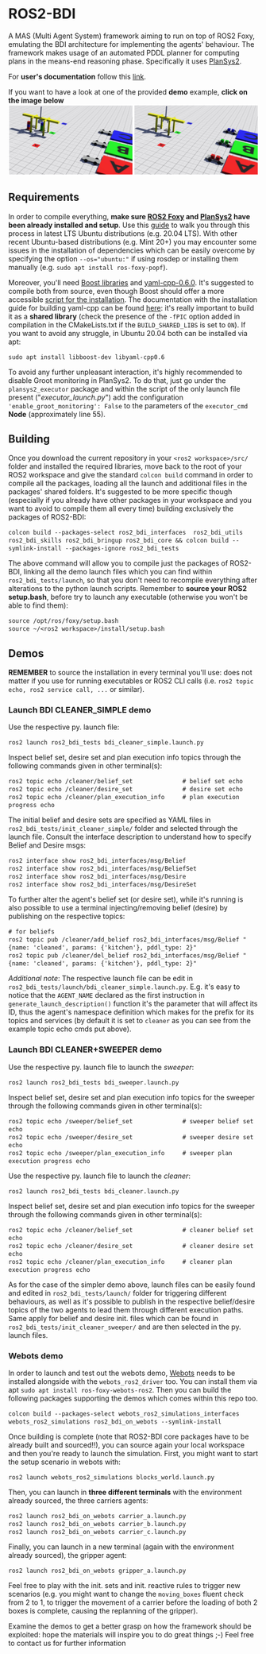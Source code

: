 # ROS2-BDI
A MAS (Multi Agent System) framework aiming to run on top of ROS2 Foxy, emulating the BDI architecture for implementing the agents' behaviour. The framework makes usage of an automated PDDL planner for computing plans in the means-end reasoning phase. Specifically it uses [PlanSys2](https://intelligentroboticslab.gsyc.urjc.es/ros2_planning_system.github.io/design/index.html).

For **user's documentation** follow this [link](https://devis12.github.io/ROS2-BDI.github.io/).

If you want to have a look at one of the provided **demo** example, **click on the image below**
[![PAAMS22_ROS2xBDI_DEMO](https://raw.githubusercontent.com/devis12/ROS2-BDI.github.io/main/img/PAAMS_ROS2xBDI_sim.jpg)](https://www.youtube.com/watch?v=zB2HvCR5H9E)

## Requirements 
In order to compile everything, **make sure [ROS2 Foxy](https://docs.ros.org/en/foxy/index.html#) and [PlanSys2](https://intelligentroboticslab.gsyc.urjc.es/ros2_planning_system.github.io/) have been already installed and setup**. Use this [guide](https://github.com/devis12/ROS2-BDI/blob/main/ros2_psys2_setup.pdf) to walk you through this process in latest LTS Ubuntu distributions (e.g. 20.04 LTS). With other recent Ubuntu-based distributions (e.g. Mint 20+) you may encounter some issues in the installation of dependencies which can be easily overcome by specifying the option `--os="ubuntu:"` if using rosdep or installing them manually (e.g. `sudo apt install ros-foxy-popf`). 

Moreover, you'll need [Boost libraries](https://www.boost.org/) and [yaml-cpp-0.6.0](https://github.com/jbeder/yaml-cpp/releases/tag/yaml-cpp-0.6.0). It's suggested to compile both from source, even though Boost should offer a more accessible [script for the installation](https://www.boost.org/doc/libs/1_77_0/tools/build/doc/html/index.html#bbv2.installation). The documentation with the installation guide for building yaml-cpp can be found [here](https://yaml-cpp.docsforge.com/#how-to-build): it's really important to build it as a **shared library** (check the presence of the `-fPIC` option added in compilation in the CMakeLists.txt if the `BUILD_SHARED_LIBS` is set to `ON`). If you want to avoid any struggle, in Ubuntu 20.04 both can be installed via apt:
```
sudo apt install libboost-dev libyaml-cpp0.6
```

To avoid any further unpleasant interaction, it's highly recommended to disable Groot monitoring in PlanSys2. To do that, just go under the `plansys2_executor` package and within the script of the only launch file present ("*executor_launch.py*") add the configuration `'enable_groot_monitoring': False`  to the parameters of the `executor_cmd` **Node** (approximately line 55).

## Building

Once you download the current repository in your `<ros2 workspace>/src/` folder and installed the required libraries, move back to the root of your ROS2 workspace and give the standard `colcon build` command in order to compile all the packages, loading all the launch and additional files in the packages' shared folders. It's suggested to be more specific though (especially if you already have other packages in your workspace and you want to avoid to compile them all every time) building exclusively the packages of ROS2-BDI:
```
colcon build --packages-select ros2_bdi_interfaces  ros2_bdi_utils  ros2_bdi_skills ros2_bdi_bringup ros2_bdi_core && colcon build --symlink-install --packages-ignore ros2_bdi_tests
```
The above command will allow you to compile just the packages of ROS2-BDI, linking all the demo launch files which you can find within `ros2_bdi_tests/launch`, so that you don't need to recompile everything after alterations to the python launch scripts.
Remember to **source your ROS2 setup.bash**, before try to launch any executable (otherwise you won't be able to find them):
```
source /opt/ros/foxy/setup.bash
source ~/<ros2 workspace>/install/setup.bash
```

## Demos
**REMEMBER** to source the installation in every terminal you'll use: does not matter if you use for running executables or ROS2 CLI calls (i.e. `ros2 topic echo, ros2 service call, ...` or similar).

### Launch BDI CLEANER_SIMPLE demo
Use the respective py. launch file:
```
ros2 launch ros2_bdi_tests bdi_cleaner_simple.launch.py
```
Inspect belief set, desire set and plan execution info topics through the following commands given in other terminal(s):
```
ros2 topic echo /cleaner/belief_set              # belief set echo
ros2 topic echo /cleaner/desire_set              # desire set echo
ros2 topic echo /cleaner/plan_execution_info     # plan execution progress echo
```

The initial belief and desire sets are specified as YAML files in `ros2_bdi_tests/init_cleaner_simple/` folder and selected through the launch file. Consult the interface description to understand how to specify Belief and Desire msgs:
```
ros2 interface show ros2_bdi_interfaces/msg/Belief
ros2 interface show ros2_bdi_interfaces/msg/BeliefSet
ros2 interface show ros2_bdi_interfaces/msg/Desire
ros2 interface show ros2_bdi_interfaces/msg/DesireSet

```

To further alter the agent's belief set (or desire set), while it's running is also possible to use a terminal injecting/removing belief (desire) by publishing on the respective topics:

```
# for beliefs
ros2 topic pub /cleaner/add_belief ros2_bdi_interfaces/msg/Belief "{name: 'cleaned', params: {'kitchen'}, pddl_type: 2}"
ros2 topic pub /cleaner/del_belief ros2_bdi_interfaces/msg/Belief "{name: 'cleaned', params: {'kitchen'}, pddl_type: 2}"
```

_Additional note_: The respective launch file can be edit in  `ros2_bdi_tests/launch/bdi_cleaner_simple.launch.py`. E.g. it's easy to notice that the `AGENT_NAME` declared as the first instruction in `generate_launch_description()` function it's the parameter that will affect its ID, thus the agent's namespace definition which makes for the prefix for its topics and services (by default it is set to `cleaner` as you can see from the example topic echo cmds put above).

### Launch BDI CLEANER+SWEEPER demo
Use the respective py. launch file to launch the _sweeper_:
```
ros2 launch ros2_bdi_tests bdi_sweeper.launch.py
```
Inspect belief set, desire set and plan execution info topics for the sweeper through the following commands given in other terminal(s):
```
ros2 topic echo /sweeper/belief_set              # sweeper belief set echo
ros2 topic echo /sweeper/desire_set              # sweeper desire set echo
ros2 topic echo /sweeper/plan_execution_info     # sweeper plan execution progress echo
```

Use the respective py. launch file to launch the _cleaner_:
```
ros2 launch ros2_bdi_tests bdi_cleaner.launch.py
```
Inspect belief set, desire set and plan execution info topics for the sweeper through the following commands given in other terminal(s):
```
ros2 topic echo /cleaner/belief_set              # cleaner belief set echo
ros2 topic echo /cleaner/desire_set              # cleaner desire set echo
ros2 topic echo /cleaner/plan_execution_info     # cleaner plan execution progress echo
```
As for the case of the simpler demo above, launch files can be easily found and edited in `ros2_bdi_tests/launch/` folder for triggering different behaviours, as well as it's possible to publish in the respective belief/desire topics of the two agents to lead them through different execution paths. Same apply for belief and desire init. files which can be found in `ros2_bdi_tests/init_cleaner_sweeper/` and are then selected in the py. launch files.

### Webots demo

In order to launch and test out the webots demo, [Webots](https://www.cyberbotics.com/) needs to be installed alongside with the `webots_ros2_driver` too. You can install them via apt `sudo apt install ros-foxy-webots-ros2`. Then you can build the following packages supporting the demos which comes within this repo too.
```
colcon build --packages-select webots_ros2_simulations_interfaces webots_ros2_simulations ros2_bdi_on_webots --symlink-install
```
Once building is complete (note that ROS2-BDI core packages have to be already built and sourced!!), you can source again your local workspace and then you're ready to launch the simulation. First, you might want to start the setup scenario in webots with:
```
ros2 launch webots_ros2_simulations blocks_world.launch.py
```
Then, you can launch in **three different terminals** with the environment already sourced, the three carriers agents:
```
ros2 launch ros2_bdi_on_webots carrier_a.launch.py
ros2 launch ros2_bdi_on_webots carrier_b.launch.py
ros2 launch ros2_bdi_on_webots carrier_c.launch.py
```
Finally, you can launch in a new terminal (again with the environment already sourced), the gripper agent:
```
ros2 launch ros2_bdi_on_webots gripper_a.launch.py
```
Feel free to play with the init. sets and init. reactive rules to trigger new scenarios (e.g. you might want to change the `moving_boxes` fluent check from 2 to 1, to trigger the movement of a carrier before the loading of both 2 boxes is complete, causing the replanning of the gripper). 

Examine the demos to get a better grasp on how the framework should be exploited: hope the materials will inspire you to do great things ;-)
Feel free to contact us for further information
